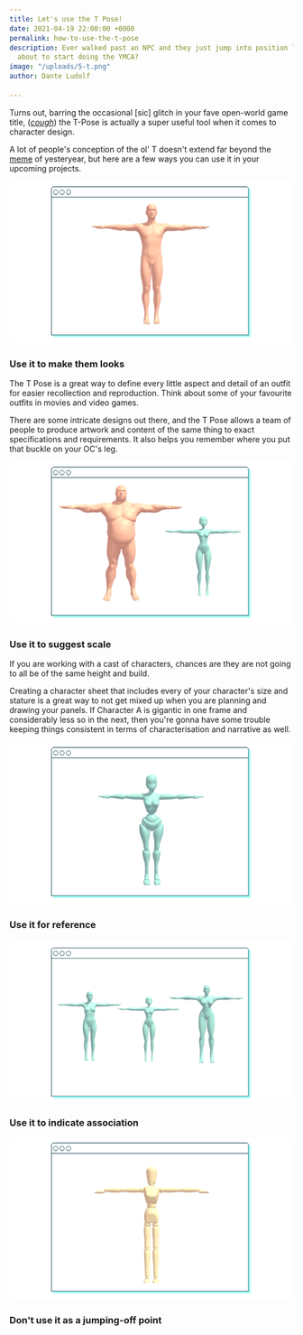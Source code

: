 ```yaml
---
title: Let's use the T Pose!
date: 2021-04-19 22:00:00 +0000
permalink: how-to-use-the-t-pose
description: Ever walked past an NPC and they just jump into position like they are
  about to start doing the YMCA?
image: "/uploads/5-t.png"
author: Dante Ludolf

---
```

Turns out, barring the occasional \[sic\] glitch in your fave open-world game title, ([_cough_](https://www.youtube.com/watch?v=mB6XyErBswg&ab_channel=gameranx)) the T-Pose is actually a super useful tool when it comes to character design.

A lot of people's conception of the ol' T doesn't extend far beyond the [meme](https://nymag.com/intelligencer/2018/12/why-the-best-meme-of-the-year-is-t-posing.html) of yesteryear, but here are a few ways you can use it in your upcoming projects.

![](/uploads/1-t.png)

### Use it to make them looks 

The T Pose is a great way to define every little aspect and detail of an outfit for easier recollection and reproduction. Think about some of your favourite outfits in movies and video games. 

There are some intricate designs out there, and the T Pose allows a team of people to produce artwork and content of the same thing to exact specifications and requirements. It also helps you remember where you put that buckle on your OC's leg. 

![](/uploads/t-pose-blog.png)

### Use it to suggest scale 

If you are working with a cast of characters, chances are they are not going to all be of the same height and build. 

Creating a character sheet that includes every of your character's size and stature is a great way to not get mixed up when you are planning and drawing your panels. If Character A is gigantic in one frame and considerably less so in the next, then you're gonna have some trouble keeping things consistent in terms of characterisation and narrative as well. 

![](/uploads/6-t.png)

### Use it for reference 

![](/uploads/t-pose-blog-1.png)

### Use it to indicate association

![](/uploads/5-t.png)

### Don't use it as a jumping-off point